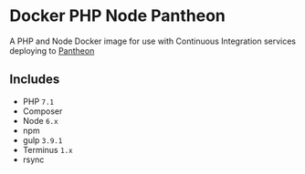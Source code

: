 # Docker PHP Node Pantheon
A PHP and Node Docker image for use with Continuous Integration services deploying to [Pantheon](https://pantheon.io/)

## Includes
* PHP `7.1`
* Composer
* Node `6.x`
* npm
* gulp `3.9.1`
* Terminus `1.x`
* rsync
